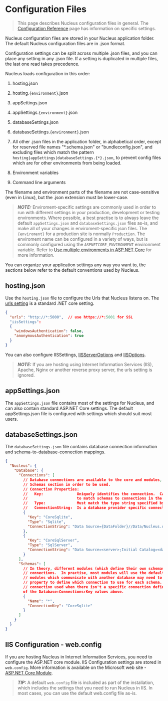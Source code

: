 # Configuration Files 
> This page describes Nucleus configuration files in general.  The [Configuration Reference](/configuration-reference) 
> page has information on specific settings.

Nucleus configuration files are stored in your Nucleus application folder.  The default Nucleus configuration files are in .json format.

Configuration settings can be split across multiple .json files, and you can place any setting in any .json file.  If a setting is duplicated in
multiple files, the last one read takes precedence.

Nucleus loads configuration in this order:

1. hosting.json
2. hosting.`{environment}`.json
3. appSettings.json
4. appSettings.`{environment}`.json
5. databaseSettings.json
6. databaseSettings.`{environment}`.json

7. All other .json files in the application folder, in alphabetical order, except for reserved file names "*.schema.json" or "bundleconfig.json", and excluding 
files which match the pattern `hosting|appSettings|databaseSettings.{*}.json`, to prevent config files which are for other environments from being loaded.

8. Environment variables
9. Command line arguments

The filename and environment parts of the filename are not case-sensitive (even in Linux), but the .json extension must be lower-case.

> **_NOTE:_**    Enviroment-specific settings are commonly used in order to run with different settings in your production, development or testing 
> environments.  Where possible, a best practise is to always leave the default `appSettings.json` and `databaseSettings.json` files as-is, and make all of your changes
> in enviroment-specific json files.
> The `{enviroment}` for a production site is normally `Production`.  The enviroment name can be configured in a variety of ways, but 
is commonly configured using the `ASPNETCORE_ENVIRONMENT` environment variable.
> Refer to [Use multiple environments in ASP.NET Core](https://docs.microsoft.com/en-us/aspnet/core/fundamentals/environments) for more information.

You can organize your application settings any way you want to, the sections below refer to the default conventions used by Nucleus.

## hosting.json
Use the `hosting.json` file to configure the Urls that Nucleus listens on.  The [urls setting](https://andrewlock.net/5-ways-to-set-the-urls-for-an-aspnetcore-app/) is a standard .NET core setting.

```json
{
  "urls": "http://*:5000",  // use https://*:5001 for SSL
  "iisSettings": 
  {
    "windowsAuthentication": false,
    "anonymousAuthentication": true
  }
}
```

You can also configure IISSettings, [IISServerOptions](https://docs.microsoft.com/en-us/dotnet/api/microsoft.aspnetcore.builder.iisserveroptions) 
and [IISOptions](https://docs.microsoft.com/en-us/dotnet/api/microsoft.aspnetcore.builder.iisoptions).

> **_NOTE:_**    If you are hosting using Internet Information Services (IIS), Apache, Nginx or another reverse proxy server, the urls setting is ignored.

## appSettings.json 
The `appSettings.json` file contains most of the settings for Nucleus, and can also contain standard ASP.NET Core settings.  The default appSettings.json
file is configured with settings which should suit most users.

## databaseSettings.json
The `databaseSettings.json` file contains database connection information and schema-to-database-connection mappings.

```json
{
  "Nucleus": {
    "Database": {
      "Connections": [
        // Database connections are available to the core and modules, but must be configured in the 
        // Schemas section in order to be used.
        // Connection Properties:
        //   Key:               Uniquely identifies the connection.  Can be any value.  This value is used 
        //                      to match schemas to connections in the Schemas section.
        //   Type:              Must match the type string specified by the Nucleus database provider.
        //   ConnectionString:  Is a database provider specific connection string.
        {
          "Key": "CoreSqlite",
          "Type": "Sqlite",
          "ConnectionString": "Data Source={DataFolder}//Data/Nucleus.db"
        },
        {
          "Key": "CoreSqlServer",
          "Type": "SqlServer",
          "ConnectionString": "Data Source=<server>;Initial Catalog=<database>;User ID=<username>;Password=<password>"
        }
      ],
      "Schemas": [
        // In theory, different modules (which define their own schemas) can use different database 
        // connections.  In practise, most modules will use the default connection, which has the name "*".  Enterprise 
        // modules which communicate with another database may need to use their own connection.  Use the Name 
        // property to define which connection to use for each schema.  The special schema name "*" is the default 
        // connection used when there isn't a specific connection defined for a schema.  ConnectionKey must match one 
        of the Database:Connections:Key values above.
        {
          "Name": "*",
          "ConnectionKey": "CoreSqlite"
        }
      ]
    }
  }
}
```

## IIS Configuration - web.config
If you are hosting Nucleus in Internet Information Services, you need to configure the ASP.NET core module.  IIS Configuration settings are stored in `web.config`.
More information is available on the Microsoft web site - [ASP.NET Core Module](https://docs.microsoft.com/en-us/aspnet/core/host-and-deploy/aspnet-core-module).

> **_TIP:_**    A default `web.config` file is included as part of the installation, which includes the settings that you need to run Nucleus in IIS.  In
most cases, you can use the default web.config file as-is.
